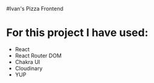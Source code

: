 #Ivan's Pizza Frontend

<h1>For this project I have used:</h1>
<ul>
    <li>React</li>
    <li>React Router DOM</li>
    <li>Chakra UI</li>
    <li>Cloudinary</li>
    <li>YUP</li>
</ul>

